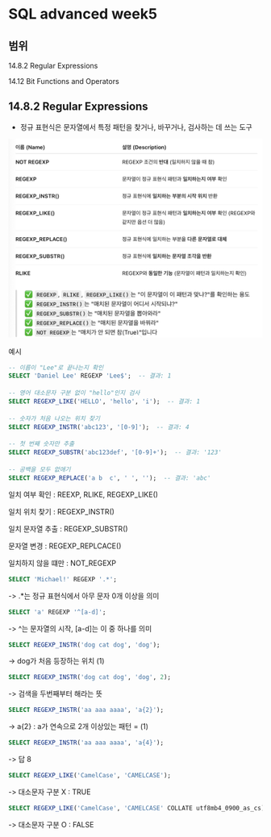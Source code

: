 # SQL advanced week5
## 범위
14.8.2 Regular Expressions

14.12 Bit Functions and Operators

## 14.8.2 Regular Expressions

- 정규 표현식은 문자열에서 특정 패턴을 찾거나, 바꾸거나, 검사하는 데 쓰는 도구

![설명 텍스트](./img/05131339.png)

예시
```SQL
-- 이름이 "Lee"로 끝나는지 확인
SELECT 'Daniel Lee' REGEXP 'Lee$';  -- 결과: 1

-- 영어 대소문자 구분 없이 "hello"인지 검사
SELECT REGEXP_LIKE('HELLO', 'hello', 'i');  -- 결과: 1

-- 숫자가 처음 나오는 위치 찾기
SELECT REGEXP_INSTR('abc123', '[0-9]');  -- 결과: 4

-- 첫 번째 숫자만 추출
SELECT REGEXP_SUBSTR('abc123def', '[0-9]+');  -- 결과: '123'

-- 공백을 모두 없애기
SELECT REGEXP_REPLACE('a b  c', ' ', '');  -- 결과: 'abc'
```

일치 여부 확인 : REEXP, RLIKE, REGEXP_LIKE()

일치 위치 찾기 : REGEXP_INSTR()

일치 문자열 추출 : REGEXP_SUBSTR()

문자열 변경 : REGEXP_REPLCACE()

일치하지 않을 떄만 : NOT_REGEXP

```SQL
SELECT 'Michael!' REGEXP '.*';
```
-> .*는 정규 표현식에서 아무 문자 0개 이상을 의미

```SQL
SELECT 'a' REGEXP '^[a-d]';
```
-> ^는 문자열의 시작, [a-d]는 이 중 하나를 의미

```SQL
SELECT REGEXP_INSTR('dog cat dog', 'dog');
```
-> dog가 처음 등장하는 위치 (1)

```SQL
SELECT REGEXP_INSTR('dog cat dog', 'dog', 2);
```
-> 검색을 두번째부터 해라는 뜻

```SQL
SELECT REGEXP_INSTR('aa aaa aaaa', 'a{2}');
```
-> a{2} : a가 연속으로 2개 이상있는 패턴 = (1)

```SQL
SELECT REGEXP_INSTR('aa aaa aaaa', 'a{4}');
```
-> 답 8

```SQL
SELECT REGEXP_LIKE('CamelCase', 'CAMELCASE');
```
-> 대소문자 구분 X : TRUE

```SQL
SELECT REGEXP_LIKE('CamelCase', 'CAMELCASE' COLLATE utf8mb4_0900_as_cs);
```
-> 대소문자 구분 O : FALSE

